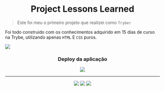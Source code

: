 <h1 align="center">
  Project Lessons Learned
</h1>

> Este foi meu o primeiro projeto que realizei como `Tryber`

Foi todo construido com os conhecimentos adquirido em 15 dias de curso na Trybe, utilizando apenas `HTML`  E `CSS` puros.


<img align="center" src="./img/Project-Lessons-Learned-(1366-768).gif" >


<div align="center">
<h3>Deploy da aplicação</h2>
  <a href="https://project-lessons-learned-lilac.vercel.app/" target="_blank"><img src="https://img.shields.io/badge/Vercel-000000?style=for-the-badge&logo=vercel&logoColor=white" /></a>

</div>

---

<div align="center">
  <a href = "https://www.instagram.com/miguel_retroz/" target="_blank"><img src="https://img.shields.io/badge/Instagram-E4405F?style=for-the-badge&logo=instagram&logoColor=white"></a>
  <a href = "mailto:contato.miguelretroz@gmail.com" target="_blank"><img src="https://img.shields.io/badge/-Gmail-%23333?style=for-the-badge&logo=gmail&logoColor=white"></a>
  <a href="https://www.linkedin.com/in/miguelretroz/" target="_blank">
    <img src="https://img.shields.io/badge/LinkedIn-0077B5?style=for-the-badge&logo=linkedin&logoColor=white">
  </a>
</div>